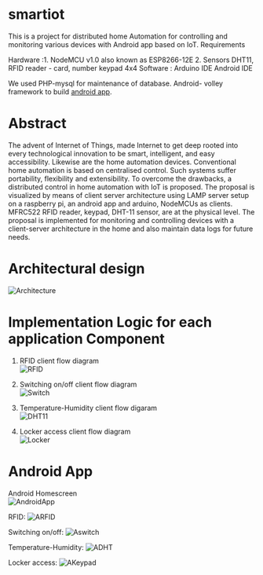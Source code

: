 # smartiot
This is a project for distributed home Automation for controlling and monitoring various devices with Android app based on IoT.
Requirements

Hardware :1. NodeMCU v1.0 also known as ESP8266-12E
          2. Sensors DHT11, RFID reader - card, number keypad 4x4
Software : Arduino IDE
          Android IDE

We used PHP-mysql for maintenance of database. Android- volley framework to build <a href="https://github.com/projectiothome/AndroidApp">android app</a>.

# Abstract
The advent of Internet of Things, made Internet to get deep rooted into every technological innovation to be smart, intelligent, and easy accessibility. Likewise are the home automation devices. Conventional home automation is based on centralised control. Such systems suffer portability, flexibility and extensibility. To overcome the drawbacks, a distributed control in home automation with IoT is proposed. The proposal is visualized by means of client server architecture using LAMP server setup on a raspberry pi, an android app and arduino, NodeMCUs as clients. MFRC522 RFID reader, keypad, DHT-11 sensor, are at the physical level. The proposal is implemented for monitoring and controlling devices with a client-server architecture in the home and also maintain data logs for future needs.

# Architectural design
![Architecture](https://github.com/projectiothome/smartiot/blob/master/images/final_architecture.png)

# Implementation Logic for each application Component
1. RFID client flow diagram\
![RFID](https://github.com/projectiothome/smartiot/blob/master/images/RFID_client.png)

2. Switching on/off client flow diagram\
![Switch](https://github.com/projectiothome/smartiot/blob/master/images/Switch_client.png)

3. Temperature-Humidity client flow digaram\
![DHT11](https://github.com/projectiothome/smartiot/blob/master/images/Temp_Humi_client.png)

4. Locker access client flow diagram\
![Locker](https://github.com/projectiothome/smartiot/blob/master/images/Keypad_client.png)

# Android App 
Android Homescreen</br>
![AndroidApp](https://github.com/projectiothome/smartiot/blob/master/images/Screenshot_1522696612.png)

RFID:
![ARFID](https://github.com/projectiothome/smartiot/blob/master/images/Screenshot_1522697259.png)

Switching on/off:
![Aswitch](https://github.com/projectiothome/smartiot/blob/master/images/Screenshot_1523233779.png)

Temperature-Humidity:
![ADHT](https://github.com/projectiothome/smartiot/blob/master/images/Screenshot_1522698689.png)

Locker access:
![AKeypad](https://github.com/projectiothome/smartiot/blob/master/images/Screenshot_1522697284.png)








